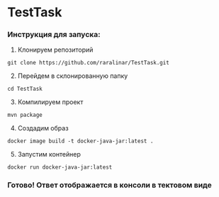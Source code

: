 # TestTask

### Инструкция для запуска:
1. Клонируем репозиторий
```
git clone https://github.com/raralinar/TestTask.git
```
2. Перейдем в склонированную папку
```
cd TestTask
```
3. Компилируем проект
```
mvn package
```
4. Создадим образ
```
docker image build -t docker-java-jar:latest .
```
5. Запустим контейнер
```
docker run docker-java-jar:latest   
```

### Готово! Ответ отображается в консоли в тектовом виде
